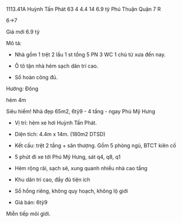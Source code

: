 1113.41A Huỳnh Tấn Phát 63 4 4.4 14 6.9 tỷ Phú Thuận Quận 7 R

6->7

Giá mới 6.9 tỷ

Mô tả: 

+ Nhà gồm 1 trệt 2 lầu 1 st tổng 5 PN 3 WC 1 chủ từ xưa đến nay.

+ Ô tô tận nhà hẻm sạch dân trí cao.

+ Sổ hoàn công đủ.

Hướng: Đông

hẻm 4m



Siêu hiếm! Nhà đẹp 65m2, 6tỷ9  - 4 tầng - ngay Phú Mỹ Hưng


+ Vị trí: hẻm xe hơi Huỳnh Tấn Phát.

+ Diện tích: 4.4m x 14m. (180m2 DTSD)

+ Kết cấu: trệt 2 tầng + sân thượng. Gồm 5 phòng ngủ, BTCT kiên cố

+ 5 phút đi xe tới Phú Mỹ Hưng, sát q4, q8, q1

+ Hẻm rộng rãi, sạch sẽ, xung quanh nhiều nhà cao tầng

+ Khu dân trí cao, đầy đủ tiện ích

+ Sổ hồng riêng, không quy hoạch, không lộ giới

+ Giá bán: 6tỷ9 

Miễn tiếp môi giới.
